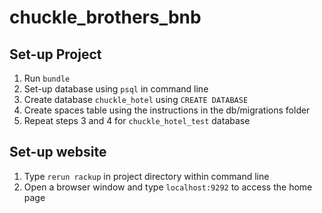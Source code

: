 # chuckle_brothers_bnb

## Set-up Project
1. Run `bundle`
2. Set-up database using `psql` in command line
3. Create database `chuckle_hotel` using `CREATE DATABASE`
4. Create spaces table using the instructions in the db/migrations folder
5. Repeat steps 3 and 4 for `chuckle_hotel_test` database


## Set-up website
1. Type `rerun rackup` in project directory within command line
2. Open a browser window and type `localhost:9292` to access the home page